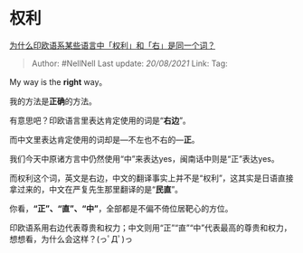 # 权利
[为什么印欧语系某些语言中「权利」和「右」是同一个词？](https://www.zhihu.com/question/23333581/answer/606941180)

> Author: #NellNell
> Last update: *20/08/2021*
> Link:
> Tag:

My way is the **right** way。

我的方法是**正确**的方法。

有意思吧？印欧语言里表达肯定使用的词是“**右边**”。

而中文里表达肯定使用的词却是—不左也不右的—**正**。

我们今天中原诸方言中仍然使用“中”来表达yes，闽南话中则是“正”表达yes。

而权利这个词，英文是右边，中文的翻译事实上并不是“权利”，这其实是日语直接拿过来的，中文在严复先生那里翻译的是“**民直**”。

你看，**“正”、“直”、“中”**，全部都是不偏不倚位居靶心的方位。

印欧语系用右边代表尊贵和权力；中文则用“正”“直”“中”代表最高的尊贵和权力，想想看，为什么会这样？(っﾟДﾟ)っ
